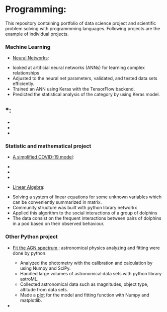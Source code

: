 # Programming:
This repository containing portfolio of data science project and scientific problem solving with programmming languages. 
Following projects are the example of individual projects. 

### Machine Learning
* [Neural Networks](https://github.com/kyugseo/Programming/blob/a6df69aff317c2c9edf8ed2ddcb530f7a247cd70/Python/Computational%20Physics/Week9_Michelle%20Moon.ipynb):
- looked at artificial neural networks (ANNs) for learning complex relationships
-	Adjusted to the neural net parameters, validated, and tested data sets efficiently.
-	Trained an ANN using Keras with the TensorFlow backend. 
-	Predicted the statistical analysis of the category by using Keras model.


*[]():
-
-
-
-


### Statistic and mathematical project
* [A simplified COVID-19 model]():
-
-
-

* [Linear Algebra](https://github.com/kyugseo/Programming/blob/f2137fa6affd6be102f78055b3567215c7c5b43f/Python/Computational%20Physics/Linear%20Algebra.ipynb):
- Solving a system of linear equations for some unknown variables which can be conveniently summarized in matrix.
- Community structure was built with python library networkx
- Applied this algorithm to the social interactions of a group of dolphins
- The data consist on the frequent interactions between pairs of dolphins in a pod based on their observed behaviour.


### Other Python project

* [Fit the AGN spectrum ](https://github.com/kyugseo/Programming/blob/899b127f69b1062454e7aea004d699fb4a18c6c3/Python/Astrophysics/fitANG.py): 
astronomical physics analyzing and fitting were done by python. 
  -	Analyzed the photometry with the calibration and calculation by using Numpy and SciPy.
  -	Handled large volumes of astronomical data sets with python library astroML.
  - Collected astronomical data such as magnitudes, object type, altitude from data sets. 
  - Made a [plot](https://github.com/kyugseo/Programming/blob/899b127f69b1062454e7aea004d699fb4a18c6c3/Python/Astrophysics/SpectrumFit_AGN.png) for the model and fitting function with Numpy and matplotlib. 

* 

